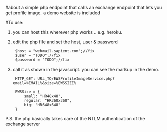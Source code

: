 #about
a simple php endpoint that calls an exchange endpoint that lets you get profile image. a demo website is included

#To use:
1. you can host this wherever php works .. e.g. heroku. 
2. edit the php file and set the host, user & password

		$host = "webmail.sapient.com";//fix
		$user = "TODO";//fix
		$password = "TODO";//fix

3. call it as shown in the javascript. you can see the markup in the demo.

		HTTP_GET: URL_TO/EWSProfileImageService.php?email=%EMAIL%&size=%EWSSIZE%
		
		EWSSize = {
			small: "HR48x48",
			regular: "HR360x360",
			big: "HR648x648"
		}
		
P.S. the php basically takes care of the NTLM authentication of the exchange server